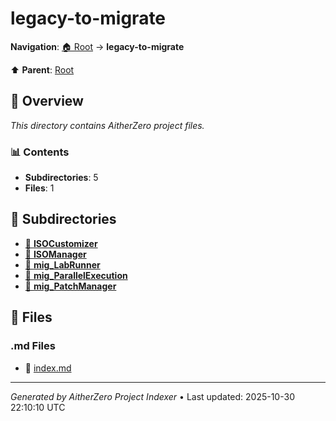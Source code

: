 # legacy-to-migrate

**Navigation**: [🏠 Root](../index.md) → **legacy-to-migrate**

⬆️ **Parent**: [Root](../index.md)

## 📖 Overview

*This directory contains AitherZero project files.*

### 📊 Contents

- **Subdirectories**: 5
- **Files**: 1

## 📁 Subdirectories

- [📂 **ISOCustomizer**](./ISOCustomizer/index.md)
- [📂 **ISOManager**](./ISOManager/index.md)
- [📂 **mig_LabRunner**](./mig_LabRunner/index.md)
- [📂 **mig_ParallelExecution**](./mig_ParallelExecution/index.md)
- [📂 **mig_PatchManager**](./mig_PatchManager/index.md)

## 📄 Files

### .md Files

- 📝 [index.md](./index.md)

---

*Generated by AitherZero Project Indexer* • Last updated: 2025-10-30 22:10:10 UTC

